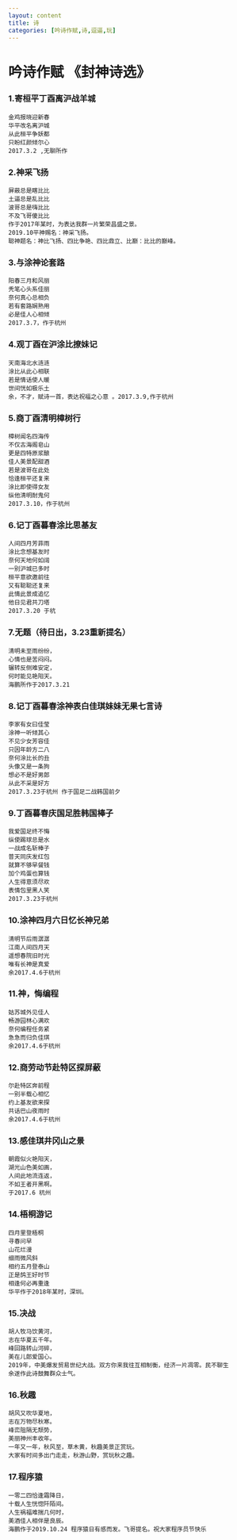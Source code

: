 ```yaml
---
layout: content
title: 诗
categories: [吟诗作赋,诗,逗逼,玩]
---
```



# 吟诗作赋 《封神诗选》

### 1.寄桓平丁酉离沪战羊城
```
金鸡报晓迎新春
华平改名离沪城
从此桓平争妖都
只盼红颜倾尔心
2017.3.2 ,无聊所作
```

### 2.神采飞扬
```
屏蔽总是瞎比比
土逼总是乱比比
波哥总是嗨比比
不及飞哥傻比比
作于2017年某时，为表达我群一片繁荣昌盛之景。
2019.10平神赐名：神采飞扬。
聪神题名：神比飞扬、四比争艳、四比鼎立、比巅：比比的巅峰。
```


### 3.与涂神论套路
```
阳春三月和风丽
秃笔心头系佳丽
奈何真心总相负
若有套路娴熟用
必是佳人心相倾
2017.3.7，作于杭州
```


### 4.观丁酉在沪涂比撩妹记
```
天南海北水涟涟
涂比从此心相联
若是情话使人暖
世间恍如极乐土
余，不才，赋诗一首，表达祝福之心意 。2017.3.9,作于杭州
```



### 5.商丁酉清明樟树行
```
樟树闻名四海传
不仅古海阁皂山
更是四特原浆酿
佳人美景配甜酒
若是波哥在此处
恰逢桓平还复来
涂比即使得女友
纵他清明耐鬼何
2017.3.10，作于杭州
```


### 6.记丁酉暮春涂比思基友
```
人间四月芳菲雨
涂比念想基友时
奈何天地何如阔
一别沪城已多时
桓平意欲邀前往
又有聪聪还复来
此情此景成追忆
他日见君共刀塔
2017.3.20 于杭
```



### 7.无题（待日出，3.23重新提名）
```
清明未至雨纷纷，
心情也是苦闷闷。
辗转反侧难安定，
何时能见艳阳天。
海鹏所作于2017.3.21
```


### 8.记丁酉暮春涂神表白佳琪妹妹无果七言诗
```
李家有女曰佳莹
涂神一听倾其心
不见少女芳容佳
只因年龄方二八
奈何涂比长的丑
头像又是一条狗
想必不是好男郎
从此不采是好方
2017.3.23于杭州 作于国足二战韩国前夕
```



### 9.丁酉暮春庆国足胜韩国棒子
```
我爱国足终不悔
纵使踢球总是水
一战成名斩棒子
普天同庆发红包
就算不够早餐钱
加个鸡蛋也算钱
人生得意须尽欢
表情包里黑人笑
2017.3.23于杭州
```


### 10.涂神四月六日忆长神兄弟
```
清明节后雨潺潺
江南人间四月天
遥想春院旧时光
唯有长神是真爱
余2017.4.6于杭州
```


### 11.神，悔编程
```
姑苏城外见佳人
畅游园林心满欢
奈何编程任务紧
急急而归负佳琪
余2017.4.6于杭州
```

### 12.商劳动节赴特区探屏蔽
```
尔赴特区奔前程
一别半载心相忆
约上基友欲来探
共话巴山夜雨时
余2017.4.6于杭州
```


### 13.感佳琪井冈山之景
```
朝霞似火艳阳天，
湖光山色美如画，
人间此地流连返，
不如王者开黑啊。
于2017.6 杭州
```


### 14.梧桐游记
```
四月里登梧桐
寻春问早
山花烂漫
细雨微风斜
相约五月登泰山
正是鸽王好时节
相逢何必再重逢
华平作于2018年某时，深圳。
```


### 15.决战
```
胡人牧马饮黄河，
志在华夏五千年。
峰回路转山河碎，
美在儿郎爱国心。
2019年，中美爆发贸易世纪大战。双方你来我往互相制衡，经济一片凋零。民不聊生
余遂作此诗鼓舞群众士气。
```


### 16.秋趣
```
胡风又吹华夏地，
志在万物尽秋寒。
峰峦阻隔无颓势，
美丽神州丰收年。
一年又一年，秋风至，草木黄，秋趣美景正赏玩。
大家有时间多出门走走，秋游山野，赏玩秋之趣。
```


### 17.程序猿
```
一零二四恰逢霜降日，
十载人生恍惚阡陌间。
人生祸福难揣几何时，
美酒佳人相伴是良辰。
海鹏作于2019.10.24 程序猿日有感而发。飞哥提名。祝大家程序员节快乐
```